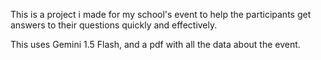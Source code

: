 This is a project i made for my school's event to help the participants
get answers to their questions quickly and effectively.

This uses Gemini 1.5 Flash, and a pdf with all the data about the event.
